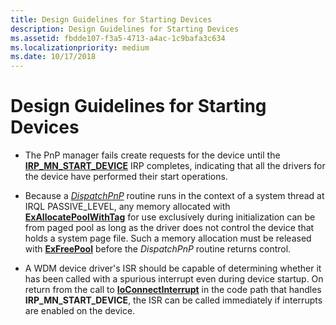 ```yaml
---
title: Design Guidelines for Starting Devices
description: Design Guidelines for Starting Devices
ms.assetid: fbdde107-f3a5-4713-a4ac-1c9bafa3c634
ms.localizationpriority: medium
ms.date: 10/17/2018
---
```


# Design Guidelines for Starting Devices





-   The PnP manager fails create requests for the device until the [**IRP\_MN\_START\_DEVICE**](https://msdn.microsoft.com/library/windows/hardware/ff551749) IRP completes, indicating that all the drivers for the device have performed their start operations.

-   Because a [*DispatchPnP*](https://msdn.microsoft.com/library/windows/hardware/ff543341) routine runs in the context of a system thread at IRQL PASSIVE\_LEVEL, any memory allocated with [**ExAllocatePoolWithTag**](https://msdn.microsoft.com/library/windows/hardware/ff544520) for use exclusively during initialization can be from paged pool as long as the driver does not control the device that holds a system page file. Such a memory allocation must be released with [**ExFreePool**](https://msdn.microsoft.com/library/windows/hardware/ff544590) before the *DispatchPnP* routine returns control.

-   A WDM device driver's ISR should be capable of determining whether it has been called with a spurious interrupt even during device startup. On return from the call to [**IoConnectInterrupt**](https://msdn.microsoft.com/library/windows/hardware/ff548371) in the code path that handles **IRP\_MN\_START\_DEVICE**, the ISR can be called immediately if interrupts are enabled on the device.

 

 




